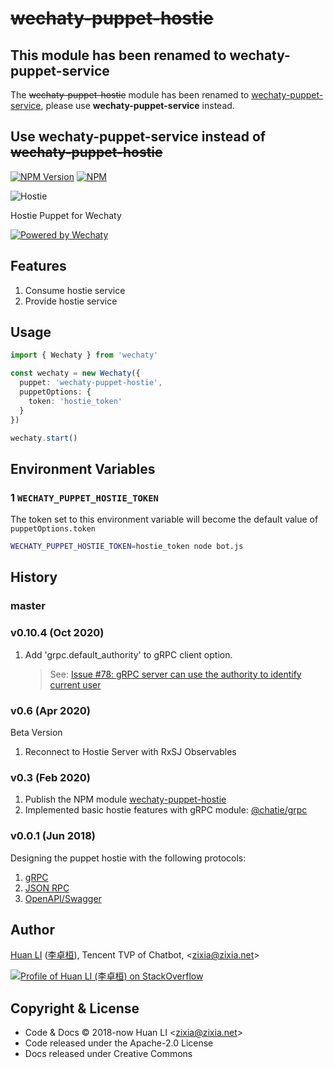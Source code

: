 # ~~wechaty-puppet-hostie~~

## This module has been renamed to **wechaty-puppet-service**

The ~~wechaty-puppet-hostie~~ module has been renamed to [wechaty-puppet-service](https://github.com/wechaty/wechaty-puppet-service), please use **wechaty-puppet-service** instead.

## Use **wechaty-puppet-service** instead of ~~wechaty-puppet-hostie~~

[![NPM Version](https://badge.fury.io/js/wechaty-puppet-hostie.svg)](https://www.npmjs.com/package/wechaty-puppet-hostie)
[![NPM](https://github.com/Chatie/grpc/workflows/NPM/badge.svg)](https://github.com/wechaty/wechaty-puppet-hostie/actions?query=workflow%3ANPM)

![Hostie](https://wechaty.github.io/wechaty-puppet-hostie/images/hostie.png)

Hostie Puppet for Wechaty

[![Powered by Wechaty](https://img.shields.io/badge/Powered%20By-Wechaty-brightgreen.svg)](https://github.com/Wechaty/wechaty)

## Features

1. Consume hostie service
1. Provide hostie service

## Usage

```ts
import { Wechaty } from 'wechaty'

const wechaty = new Wechaty({
  puppet: 'wechaty-puppet-hostie',
  puppetOptions: {
    token: 'hostie_token'
  }
})

wechaty.start()
```

## Environment Variables

### 1 `WECHATY_PUPPET_HOSTIE_TOKEN`

The token set to this environment variable will become the default value of `puppetOptions.token`

```sh
WECHATY_PUPPET_HOSTIE_TOKEN=hostie_token node bot.js
```

## History

### master

### v0.10.4 (Oct 2020)

1. Add 'grpc.default_authority' to gRPC client option.  
    > See: [Issue #78: gRPC server can use the authority  to identify current user](https://github.com/wechaty/wechaty-puppet-hostie/pull/78)

### v0.6 (Apr 2020)

Beta Version

1. Reconnect to Hostie Server with RxSJ Observables

### v0.3 (Feb 2020)

1. Publish the NPM module [wechaty-puppet-hostie](https://www.npmjs.com/package/wechaty-puppet-hostie)
1. Implemented basic hostie features with gRPC module: [@chatie/grpc](https://github.com/Chatie/grpc)

### v0.0.1 (Jun 2018)

Designing the puppet hostie with the following protocols:

1. [gRPC](https://grpc.io/)
1. [JSON RPC](https://www.jsonrpc.org/)
1. [OpenAPI/Swagger](https://swagger.io/docs/specification/about/)

## Author

[Huan LI](https://github.com/huan) ([李卓桓](http://linkedin.com/in/zixia)),
Tencent TVP of Chatbot, \<zixia@zixia.net\>

[![Profile of Huan LI (李卓桓) on StackOverflow](https://stackexchange.com/users/flair/265499.png)](https://stackexchange.com/users/265499)

## Copyright & License

* Code & Docs © 2018-now Huan LI \<zixia@zixia.net\>
* Code released under the Apache-2.0 License
* Docs released under Creative Commons
